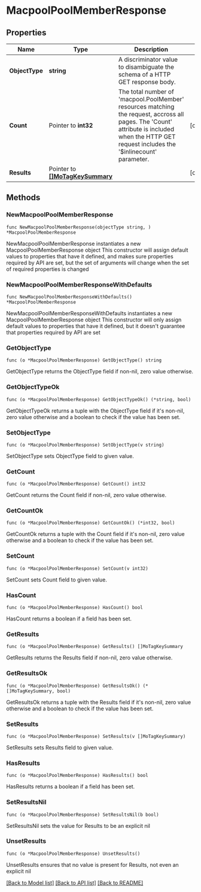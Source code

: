 # MacpoolPoolMemberResponse

## Properties

Name | Type | Description | Notes
------------ | ------------- | ------------- | -------------
**ObjectType** | **string** | A discriminator value to disambiguate the schema of a HTTP GET response body. | 
**Count** | Pointer to **int32** | The total number of &#39;macpool.PoolMember&#39; resources matching the request, accross all pages. The &#39;Count&#39; attribute is included when the HTTP GET request includes the &#39;$inlinecount&#39; parameter. | [optional] 
**Results** | Pointer to [**[]MoTagKeySummary**](MoTagKeySummary.md) |  | [optional] 

## Methods

### NewMacpoolPoolMemberResponse

`func NewMacpoolPoolMemberResponse(objectType string, ) *MacpoolPoolMemberResponse`

NewMacpoolPoolMemberResponse instantiates a new MacpoolPoolMemberResponse object
This constructor will assign default values to properties that have it defined,
and makes sure properties required by API are set, but the set of arguments
will change when the set of required properties is changed

### NewMacpoolPoolMemberResponseWithDefaults

`func NewMacpoolPoolMemberResponseWithDefaults() *MacpoolPoolMemberResponse`

NewMacpoolPoolMemberResponseWithDefaults instantiates a new MacpoolPoolMemberResponse object
This constructor will only assign default values to properties that have it defined,
but it doesn't guarantee that properties required by API are set

### GetObjectType

`func (o *MacpoolPoolMemberResponse) GetObjectType() string`

GetObjectType returns the ObjectType field if non-nil, zero value otherwise.

### GetObjectTypeOk

`func (o *MacpoolPoolMemberResponse) GetObjectTypeOk() (*string, bool)`

GetObjectTypeOk returns a tuple with the ObjectType field if it's non-nil, zero value otherwise
and a boolean to check if the value has been set.

### SetObjectType

`func (o *MacpoolPoolMemberResponse) SetObjectType(v string)`

SetObjectType sets ObjectType field to given value.


### GetCount

`func (o *MacpoolPoolMemberResponse) GetCount() int32`

GetCount returns the Count field if non-nil, zero value otherwise.

### GetCountOk

`func (o *MacpoolPoolMemberResponse) GetCountOk() (*int32, bool)`

GetCountOk returns a tuple with the Count field if it's non-nil, zero value otherwise
and a boolean to check if the value has been set.

### SetCount

`func (o *MacpoolPoolMemberResponse) SetCount(v int32)`

SetCount sets Count field to given value.

### HasCount

`func (o *MacpoolPoolMemberResponse) HasCount() bool`

HasCount returns a boolean if a field has been set.

### GetResults

`func (o *MacpoolPoolMemberResponse) GetResults() []MoTagKeySummary`

GetResults returns the Results field if non-nil, zero value otherwise.

### GetResultsOk

`func (o *MacpoolPoolMemberResponse) GetResultsOk() (*[]MoTagKeySummary, bool)`

GetResultsOk returns a tuple with the Results field if it's non-nil, zero value otherwise
and a boolean to check if the value has been set.

### SetResults

`func (o *MacpoolPoolMemberResponse) SetResults(v []MoTagKeySummary)`

SetResults sets Results field to given value.

### HasResults

`func (o *MacpoolPoolMemberResponse) HasResults() bool`

HasResults returns a boolean if a field has been set.

### SetResultsNil

`func (o *MacpoolPoolMemberResponse) SetResultsNil(b bool)`

 SetResultsNil sets the value for Results to be an explicit nil

### UnsetResults
`func (o *MacpoolPoolMemberResponse) UnsetResults()`

UnsetResults ensures that no value is present for Results, not even an explicit nil

[[Back to Model list]](../README.md#documentation-for-models) [[Back to API list]](../README.md#documentation-for-api-endpoints) [[Back to README]](../README.md)


